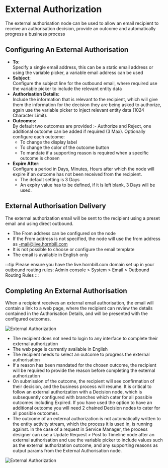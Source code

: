 # External Authorization
The external authorisation node can be used to allow an email recipient to receive an authorisation decision, provide an outcome and automatically progress a business process

## Configuring An External Authorisation
* **To:**<br>Specify a single email address, this can be a static email address or using the variable picker, a variable email address can be used
* **Subject:**<br>Configure the subject line for the outbound email, where required use the variable picker to include the relevant entity data
* **Authorisation Details:**<br>Include the information that is relevant to the recipient, which will give them the information for the decision they are being asked to authorize, again use the variable picker to inject relevant entity data (1024 Character Limit).
* **Outcomes:**<br>By default two outcomes are provided :- Authorize and Reject, one additional outcome can be added if required (3 Max). Optionally configure each outcome:
    * To change the display label
    * To change the color of the outcome button
    * To mandate if a supporting reason is required when a specific outcome is chosen
* **Expire After:**<br>Configure a period in Days, Minutes, Hours after which the node will expire if an outcome has not been received from the recipient.
    * The default setting is 3 Days
    * An expiry value has to be defined, if it is left blank, 3 Days will be used.

## External Authorisation Delivery
The external authorization email will be sent to the recipient using a preset email and using direct outbound.

* The From address can be configured on the node
* If the From address is not specified, the node will use the from address as <INSTANCENAME>-mail@live.hornbill.com
* It is not possible to choose or configure the email template
* The email is available in English only

:::tip
Please ensure you have the live.hornbill.com domain set up in your outbound routing rules:
Admin console > System > Email > Outbound Routing Rules
:::

## Completing An External Authorisation
When a recipient receives an external email authorisation, the email will contain a link to a web page, where the recipient can review the details contained in the Authorisation Details, and will be presented with the configured outcomes.

![External Authorization](_books/servicemanager-config/customize/workflows/images/external-authorization-email.png)

* The recipient does not need to login to any interface to complete their external authorization
* The web page is currently available in English
* The recipient needs to select an outcome to progress the external authorisation
* If a reason has been mandated for the chosen outcome, the recipient will be required to provide the reason before completing the external authorization
* On submission of the outcome, the recipient will see confirmation of their decision, and the business process will resume. It is critical to follow an external authorization with a Decision node, which is subsequently configured with branches which cater for all possible outcomes including Expired. If you have used the option to have an additional outcome you will need 2 chained Decision nodes to cater for all possible outcomes.
* The outcome of an external authorization is not automatically written to the entity activity stream, which the process it is used in, is running against. In the case of a request in Service Manager, the process designer can use a Update Request > Post to Timeline node after an external authorisation and use the variable picker to include values such as the external authorization outcome, and any supporting reasons as output params from the External Authorisation node.

![External Authorization](_books/servicemanager-config/customize/workflows/images/completing-external-authorization.png)

<!-- https://wiki.hornbill.com/index.php?title=External_Authorisation -->